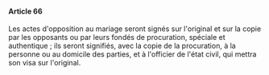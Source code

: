 #### Article 66

Les actes d'opposition au mariage seront signés sur l'original et sur la copie par les opposants ou par leurs fondés de procuration, spéciale et authentique ; ils seront signifiés, avec la copie de la procuration, à la personne ou au domicile des parties, et à l'officier de l'état civil, qui mettra son visa sur l'original.

